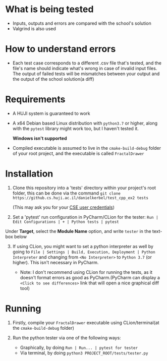 # What is being tested
- Inputs, outputs and errors are compared with the school's solution
- Valgrind is also used

# How to understand errors
- Each test case corresponds to a different .csv file that's tested, and the file's name should
  indicate what's wrong in case of invalid input files. The output of failed tests will be
   mismatches between your output and the output of the school solution(a diff)

# Requirements

- A HUJI system is guaranteed to work
- A x64 Debian based Linux distribution with `python3.7` or higher, along with the `pytest` library
  might work too, but I haven't tested it.
  
  **Windows isn't supported**
  
- Compiled executable is assumed to live in the `cmake-build-debug` folder of your root project,
  and the executable is called `FractalDrawer`

# Installation

1. Clone this repository into a 'tests' directory within your project's root folder,
   this can be done via the command 
   `git clone https://github.cs.huji.ac.il/danielkerbel/test_cpp_ex2 tests`
   
   (This may ask you for your [CSE user credentials](https://wiki.cs.huji.ac.il/wiki/Password_and_OTP#OTP_and_UNIX_passwords))

2. Set a 'pytest' run configuration in PyCharm/CLion for the tester:
  `Run | Edit Configurations | + | Python tests | pytest`
  
  Under **Target**, select the **Module Name** option, and write `tester` in the text-box below
  
3. If using CLion, you might want to set a python interpreter as well by going to 
   `File | Settings | Build, Execution, Deployment | Python Interpreter` and changing from `<No
    Interpreter>` to `Python 3.7` (or higher). This isn't necessary in PyCharm.
    
    * Note: I don't recommend using CLion for running the tests, as it doesn't format errors as
      good as PyCharm.(PyCharm can display a `<Click to see differences>` link that will open
      a nice graphical diff tool)
  
# Running

1. Firstly, compile your `FractalDrawer` executable using CLion/terminal(at the `cmake-build-debug` folder)

2. Run the python tester via one of the following ways:
   - Graphically, by doing `Run | Run... | pytest for tester`
   - Via terminal, by doing `python3 PROJECT_ROOT/tests/tester.py`
   